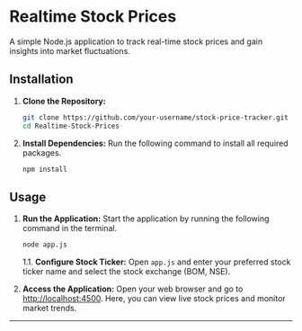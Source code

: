 # Realtime Stock Prices

A simple Node.js application to track real-time stock prices and gain insights into market fluctuations.

## Installation

1. **Clone the Repository:**
   ```bash
   git clone https://github.com/your-username/stock-price-tracker.git
   cd Realtime-Stock-Prices
   ```

2. **Install Dependencies:**
   Run the following command to install all required packages.
   ```bash
   npm install
   ```

## Usage

1. **Run the Application:**
   Start the application by running the following command in the terminal.
   ```bash
   node app.js
   ```
   
   1.1. **Configure Stock Ticker:**
       Open `app.js` and enter your preferred stock ticker name and select the stock exchange (BOM, NSE).

2. **Access the Application:**
   Open your web browser and go to [http://localhost:4500](http://localhost:4500). Here, you can view live stock prices and monitor market trends.

---
